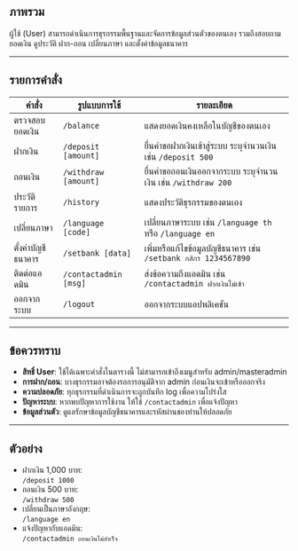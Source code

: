## ภาพรวม
ผู้ใช้ (User) สามารถดำเนินการธุรกรรมพื้นฐานและจัดการข้อมูลส่วนตัวของตนเอง รวมถึงสอบถามยอดเงิน ดูประวัติ ฝาก-ถอน เปลี่ยนภาษา และตั้งค่าข้อมูลธนาคาร

---

## รายการคำสั่ง

| คำสั่ง              | รูปแบบการใช้          | รายละเอียด                                                      |
|---------------------|-----------------------|------------------------------------------------------------------|
| ตรวจสอบยอดเงิน      | `/balance`            | แสดงยอดเงินคงเหลือในบัญชีของตนเอง                              |
| ฝากเงิน             | `/deposit [amount]`   | ยื่นคำขอฝากเงินเข้าสู่ระบบ ระบุจำนวนเงิน เช่น `/deposit 500`   |
| ถอนเงิน             | `/withdraw [amount]`  | ยื่นคำขอถอนเงินออกจากระบบ ระบุจำนวนเงิน เช่น `/withdraw 200`  |
| ประวัติรายการ       | `/history`            | แสดงประวัติธุรกรรมของตนเอง                                     |
| เปลี่ยนภาษา         | `/language [code]`    | เปลี่ยนภาษาระบบ เช่น `/language th` หรือ `/language en`        |
| ตั้งค่าบัญชีธนาคาร  | `/setbank [data]`     | เพิ่มหรือแก้ไขข้อมูลบัญชีธนาคาร เช่น `/setbank กสิกร 1234567890`|
| ติดต่อแอดมิน        | `/contactadmin [msg]` | ส่งข้อความถึงแอดมิน เช่น `/contactadmin ฝากเงินไม่เข้า`         |
| ออกจากระบบ          | `/logout`             | ออกจากระบบแอปพลิเคชัน                                          |

---

## ข้อควรทราบ

- **สิทธิ์ User**: ใช้ได้เฉพาะคำสั่งในตารางนี้ ไม่สามารถเข้าถึงเมนูสำหรับ admin/masteradmin
- **การฝาก/ถอน**: บางธุรกรรมอาจต้องรอการอนุมัติจาก admin ก่อนเงินจะเข้าหรือออกจริง
- **ความปลอดภัย**: ทุกธุรกรรมที่ดำเนินการจะถูกบันทึก log เพื่อความโปร่งใส
- **ปัญหาระบบ**: หากพบปัญหาการใช้งาน ให้ใช้ `/contactadmin` เพื่อแจ้งปัญหา
- **ข้อมูลส่วนตัว**: ดูแลรักษาข้อมูลบัญชีธนาคารและรหัสผ่านของท่านให้ปลอดภัย

---

## ตัวอย่าง
- ฝากเงิน 1,000 บาท:  
  `/deposit 1000`
- ถอนเงิน 500 บาท:  
  `/withdraw 500`
- เปลี่ยนเป็นภาษาอังกฤษ:  
  `/language en`
- แจ้งปัญหากับแอดมิน:  
  `/contactadmin ถอนเงินไม่สำเร็จ`
